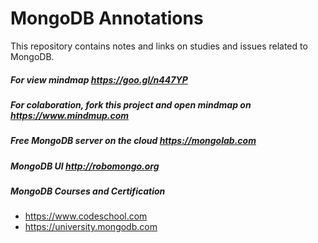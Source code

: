 # MongoDB Annotations
This repository contains notes and links on studies and issues related to MongoDB.


##### For view mindmap https://goo.gl/n447YP
##### For colaboration, fork this project and open mindmap on https://www.mindmup.com
##### Free MongoDB server on the cloud https://mongolab.com
##### MongoDB UI http://robomongo.org
##### MongoDB Courses and Certification
+  https://www.codeschool.com
+  https://university.mongodb.com
